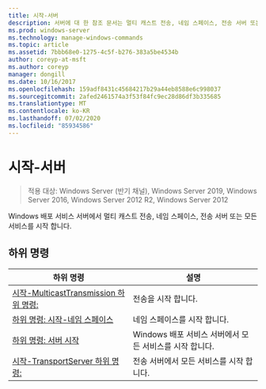 ```yaml
---
title: 시작-서버
description: 서버에 대 한 참조 문서는 멀티 캐스트 전송, 네임 스페이스, 전송 서버 또는 Windows 배포 서비스 서버에서 모든 서비스를 시작 합니다.
ms.prod: windows-server
ms.technology: manage-windows-commands
ms.topic: article
ms.assetid: 7bbb68e0-1275-4c5f-b276-383a5be4534b
author: coreyp-at-msft
ms.author: coreyp
manager: dongill
ms.date: 10/16/2017
ms.openlocfilehash: 159adf8431c45684217b29a44eb8588e6c998037
ms.sourcegitcommit: 2afed2461574a3f53f84fc9ec28d86df3b335685
ms.translationtype: MT
ms.contentlocale: ko-KR
ms.lasthandoff: 07/02/2020
ms.locfileid: "85934586"
---
```

# <a name="start-server"></a>시작-서버

> 적용 대상: Windows Server (반기 채널), Windows Server 2019, Windows Server 2016, Windows Server 2012 R2, Windows Server 2012

Windows 배포 서비스 서버에서 멀티 캐스트 전송, 네임 스페이스, 전송 서버 또는 모든 서비스를 시작 합니다.

## <a name="subcommands"></a>하위 명령
|하위 명령|설명|
|-------|--------|
|[시작-MulticastTransmission 하위 명령:](subcommand-start-multicasttransmission.md)|전송을 시작 합니다.|
|[하위 명령: 시작-네임 스페이스](subcommand-start-namespace.md)|네임 스페이스를 시작 합니다.|
|[하위 명령: 서버 시작](subcommand-start-server.md)|Windows 배포 서비스 서버에서 모든 서비스를 시작 합니다.|
|[시작-TransportServer 하위 명령:](subcommand-start-transportserver.md)|전송 서버에서 모든 서비스를 시작 합니다.|
